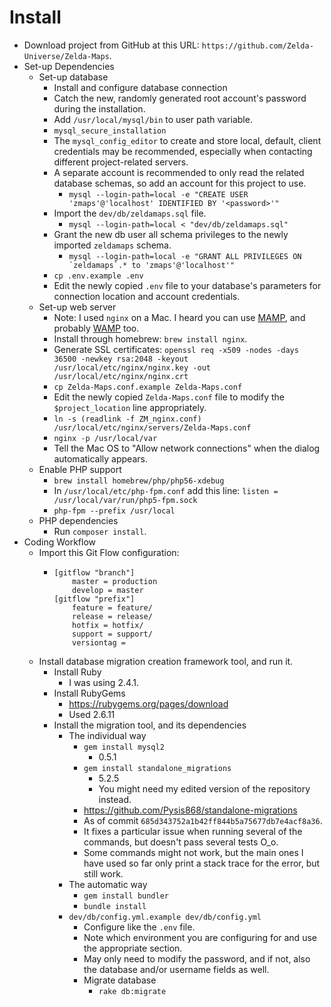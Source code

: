 # Install
  * Download project from GitHub at this URL: `https://github.com/Zelda-Universe/Zelda-Maps`.
  * Set-up Dependencies
    * Set-up database
      * Install and configure database connection
      * Catch the new, randomly generated root account's password during the installation.
      * Add `/usr/local/mysql/bin` to user path variable.
      * `mysql_secure_installation`
      * The `mysql_config_editor` to create and store local, default, client credentials may be recommended, especially when contacting different project-related servers.
      * A separate account is recommended to only read the related database schemas, so add an account for this project to use.
        * `mysql --login-path=local -e "CREATE USER 'zmaps'@'localhost' IDENTIFIED BY '<password>'"`
      * Import the `dev/db/zeldamaps.sql` file.
        * `mysql --login-path=local < "dev/db/zeldamaps.sql"`
      * Grant the new db user all schema privileges to the newly imported `zeldamaps` schema.
        * ``mysql --login-path=local -e "GRANT ALL PRIVILEGES ON `zeldamaps`.* to 'zmaps'@'localhost'"``
      * `cp .env.example .env`
      * Edit the newly copied `.env` file to your database's parameters for connection location and account credentials.
    * Set-up web server
      * Note: I used `nginx` on a Mac.  I heard you can use [MAMP](https://www.mamp.info), and probably [WAMP](wampserver.com/en/) too.
      * Install through homebrew: `brew install nginx`.
      * Generate SSL certificates: `openssl req -x509 -nodes -days 36500 -newkey rsa:2048 -keyout /usr/local/etc/nginx/nginx.key -out /usr/local/etc/nginx/nginx.crt`
      * `cp Zelda-Maps.conf.example Zelda-Maps.conf`
      * Edit the newly copied `Zelda-Maps.conf` file to modify the `$project_location` line appropriately.
      * `ln -s (readlink -f ZM_nginx.conf) /usr/local/etc/nginx/servers/Zelda-Maps.conf`
      * `nginx -p /usr/local/var`
      * Tell the Mac OS to "Allow network connections" when the dialog automatically appears.
    * Enable PHP support
      * `brew install homebrew/php/php56-xdebug`
      * In `/usr/local/etc/php-fpm.conf` add this line: `listen = /usr/local/var/run/php5-fpm.sock`
      * `php-fpm --prefix /usr/local`
    * PHP dependencies
      - Run `composer install`.
  * Coding Workflow
    * Import this Git Flow configuration:
      * ```
        [gitflow "branch"]
        	master = production
        	develop = master
        [gitflow "prefix"]
        	feature = feature/
        	release = release/
        	hotfix = hotfix/
        	support = support/
        	versiontag =
        ```
    * Install database migration creation framework tool, and run it.
      * Install Ruby
        * I was using 2.4.1.
      * Install RubyGems
        * https://rubygems.org/pages/download
        * Used 2.6.11
      * Install the migration tool, and its dependencies
        * The individual way
          * `gem install mysql2`
            * 0.5.1
          * `gem install standalone_migrations`
            * 5.2.5
            * You might need my edited version of the repository instead.
          * https://github.com/Pysis868/standalone-migrations
          * As of commit `685d343752a1b42ff844b5a75677db7e4acf8a36`.
          * It fixes a particular issue when running several of the commands, but doesn't pass several tests O_o.
          * Some commands might not work, but the main ones I have used so far only print a stack trace for the error, but still work.
        * The automatic way
          * `gem install bundler`
          * `bundle install`
        * `dev/db/config.yml.example dev/db/config.yml`
          * Configure like the `.env` file.
          * Note which environment you are configuring for and use the appropriate section.
          * May only need to modify the password, and if not, also the database and/or username fields as well.
          * Migrate database
            * `rake db:migrate`
